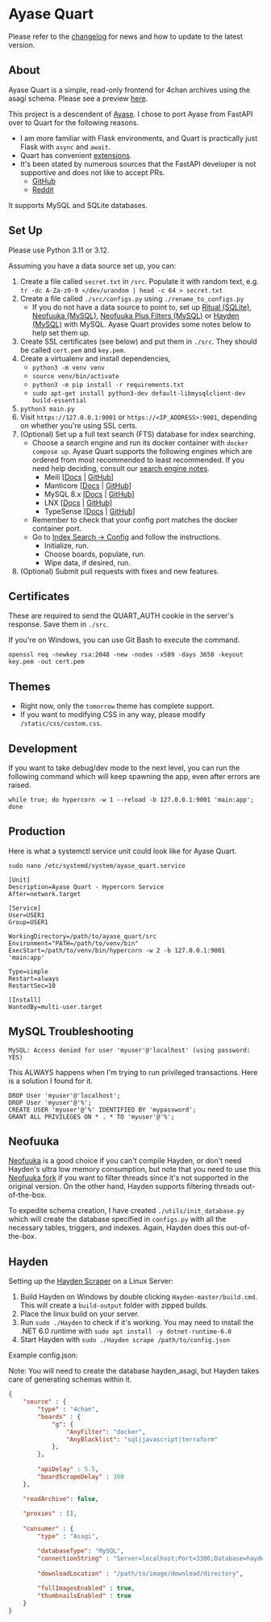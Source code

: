 # Ayase Quart

Please refer to the [changelog](https://github.com/sky-cake/ayase-quart/blob/main/changelog.md) for news and how to update to the latest version.

## About

Ayase Quart is a simple, read-only frontend for 4chan archives using the asagi schema. Please see a preview [here](preview/README.md).

This project is a descendent of [Ayase](https://github.com/bibanon/ayase). I chose to port Ayase from FastAPI over to Quart for the following reasons.

- I am more familiar with Flask environments, and Quart is practically just Flask with `async` and `await`.
- Quart has convenient [extensions](http://pgjones.gitlab.io/quart/how_to_guides/quart_extensions.html#quart-extensions).
- It's been stated by numerous sources that the FastAPI developer is not supportive and does not like to accept PRs.
  - [GitHub](https://github.com/tiangolo/fastapi/pulls)
  - [Reddit](https://www.reddit.com/r/Python/comments/xk6ppx/comment/ipd8c62/?utm_source=share&utm_medium=web2x&context=3)

It supports MySQL and SQLite databases.

## Set Up

Please use Python 3.11 or 3.12.

Assuming you have a data source set up, you can:

1. Create a file called `secret.txt` in `/src`. Populate it with random text, e.g. `tr -dc A-Za-z0-9 </dev/urandom | head -c 64 > secret.txt`
2. Create a file called `./src/configs.py` using `./rename_to_configs.py`
    - If you do not have a data source to point to, set up [Ritual (SQLite)](https://github.com/sky-cake/Ritual), [Neofuuka (MySQL)](https://github.com/bibanon/neofuuka-scraper), [Neofuuka Plus Filters (MySQL)](https://github.com/sky-cake/neofuuka-scraper-plus-filters) or [Hayden (MySQL)](https://github.com/bbepis/Hayden) with MySQL. Ayase Quart provides some notes below to help set them up.
3. Create SSL certificates (see below) and put them in `./src`. They should be called `cert.pem` and `key.pem`.
4. Create a virtualenv and install dependencies,
    - `python3 -m venv venv`
    - `source venv/bin/activate`
    - `python3 -m pip install -r requirements.txt`
    - `sudo apt-get install python3-dev default-libmysqlclient-dev build-essential`
5. `python3 main.py`
6. Visit `https://127.0.0.1:9001` or `https://<IP_ADDRESS>:9001`, depending on whether you're using SSL certs.
7. (Optional) Set up a full text search (FTS) database for index searching.
   - Choose a search engine and run its docker container with `docker compose up`. Ayase Quart supports the following engines which are ordered from most recommended to least recommended. If you need help deciding, consult our [search engine notes](./index_search/README.md).
     - Meili [[Docs](https://www.meilisearch.com/docs/learn/getting_started/installation) | [GitHub](https://github.com/meilisearch/meilisearch)]
     - Manticore [[Docs](https://manual.manticoresearch.com/Starting_the_server/Docker?client=Docker#Docker-compose) | [GitHub](https://github.com/manticoresoftware/manticoresearch)]
     - MySQL 8.x [[Docs](https://dev.mysql.com/doc/refman/8.4/en/fulltext-search.html) | [GitHub](https://github.com/mysql/mysql-server)]
     - LNX [[Docs](https://docs.lnx.rs/) | [GitHub](https://github.com/lnx-search/lnx)]
     - TypeSense [[Docs](https://typesense.org/docs/guide/install-typesense.html) | [GitHub](https://github.com/typesense/typesense)]
    - Remember to check that your config port matches the docker container port.
    - Go to [Index Search -> Config](http://127.0.0.1:9001/index_search_config) and follow the instructions.
      - Initialize, run.
      - Choose boards, populate, run.
      - Wipe data, if desired, run.
8. (Optional) Submit pull requests with fixes and new features.


## Certificates

These are required to send the QUART_AUTH cookie in the server's response. Save them in `./src`.

If you're on Windows, you can use Git Bash to execute the command.

`openssl req -newkey rsa:2048 -new -nodes -x509 -days 3650 -keyout key.pem -out cert.pem`


## Themes

- Right now, only the `tomorrow` theme has complete support.
- If you want to modifying CSS in any way, please modify `/static/css/custom.css`.


## Development

If you want to take debug/dev mode to the next level, you can run the following command which will keep spawning the app, even after errors are raised.

`while true; do hypercorn -w 1 --reload -b 127.0.0.1:9001 'main:app'; done`

## Production

Here is what a systemctl service unit could look like for Ayase Quart.

`sudo nano /etc/systemd/system/ayase_quart.service`

```
[Unit]
Description=Ayase Quart - Hypercorn Service
After=network.target

[Service]
User=USER1
Group=USER1

WorkingDirectory=/path/to/ayase_quart/src
Environment="PATH=/path/to/venv/bin"
ExecStart=/path/to/venv/bin/hypercorn -w 2 -b 127.0.0.1:9001 'main:app'

Type=simple
Restart=always
RestartSec=10

[Install]
WantedBy=multi-user.target
```


## MySQL Troubleshooting

`MySQL: Access denied for user 'myuser'@'localhost' (using password: YES)`

This ALWAYS happens when I'm trying to run privileged transactions. Here is a solution I found for it.

```
DROP User 'myuser'@'localhost';
DROP User 'myuser'@'%';
CREATE USER 'myuser'@'%' IDENTIFIED BY 'mypassword';
GRANT ALL PRIVILEGES ON * . * TO 'myuser'@'%';
```


## Neofuuka

[Neofuuka](https://github.com/bibanon/neofuuka-scraper) is a good choice if you can't compile Hayden, or don't need Hayden's ultra low memory consumption, but note that you need to use this [Neofuuka fork](https://github.com/sky-cake/neofuuka-scraper) if you want to filter threads since it's not supported in the original version. On the other hand, Hayden supports filtering threads out-of-the-box.

To expedite schema creation, I have created `./utils/init_database.py` which will create the database specified in `configs.py` with all the necessary tables, triggers, and indexes. Again, Hayden does this out-of-the-box.

## Hayden

Setting up the [Hayden Scraper](https://github.com/bbepis/Hayden) on a Linux Server:

1. Build Hayden on Windows by double clicking `Hayden-master/build.cmd`. This will create a `build-output` folder with zipped builds.
2. Place the linux build on your server.
3. Run `sudo ./Hayden` to check if it's working. You may need to install the .NET 6.0 runtime with `sudo apt install -y dotnet-runtime-6.0`
4. Start Hayden with `sudo ./Hayden scrape /path/to/config.json`

Example config.json:

Note: You will need to create the database hayden_asagi, but Hayden takes care of generating schemas within it.

```json
{
    "source" : {
        "type" : "4chan",
        "boards" : {
            "g": {
                "AnyFilter": "docker",
                "AnyBlacklist": "sql|javascript|terraform"
            },
        },
        
        "apiDelay" : 5.5,
        "boardScrapeDelay" : 300
    },

    "readArchive": false,
    
    "proxies" : [],
    
    "consumer" : {
        "type" : "Asagi",

        "databaseType": "MySQL",
        "connectionString" : "Server=localhost;Port=3306;Database=hayden_asagi;Uid=USERNAME;Pwd=PASSWORD;",
        
        "downloadLocation" : "/path/to/image/download/directory",
        
        "fullImagesEnabled" : true,
        "thumbnailsEnabled" : true
    }
}
```
